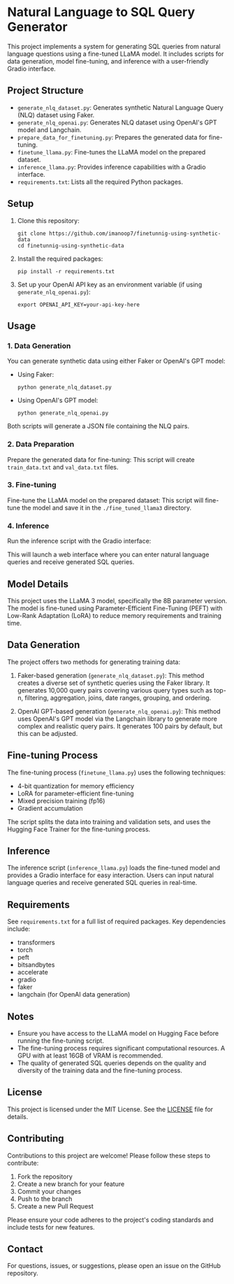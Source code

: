 # Natural Language to SQL Query Generator

This project implements a system for generating SQL queries from natural language questions using a fine-tuned LLaMA model. It includes scripts for data generation, model fine-tuning, and inference with a user-friendly Gradio interface.

## Project Structure

- `generate_nlq_dataset.py`: Generates synthetic Natural Language Query (NLQ) dataset using Faker.
- `generate_nlq_openai.py`: Generates NLQ dataset using OpenAI's GPT model and Langchain.
- `prepare_data_for_finetuning.py`: Prepares the generated data for fine-tuning.
- `finetune_llama.py`: Fine-tunes the LLaMA model on the prepared dataset.
- `inference_llama.py`: Provides inference capabilities with a Gradio interface.
- `requirements.txt`: Lists all the required Python packages.

## Setup

1. Clone this repository:
   ```
   git clone https://github.com/imanoop7/finetunnig-using-synthetic-data
   cd finetunnig-using-synthetic-data
   ```

2. Install the required packages:
   ```
   pip install -r requirements.txt
   ```

3. Set up your OpenAI API key as an environment variable (if using `generate_nlq_openai.py`):
   ```
   export OPENAI_API_KEY=your-api-key-here
   ```

## Usage

### 1. Data Generation

You can generate synthetic data using either Faker or OpenAI's GPT model:

- Using Faker:
  ```
  python generate_nlq_dataset.py
  ```

- Using OpenAI's GPT model:
  ```
  python generate_nlq_openai.py
  ```

Both scripts will generate a JSON file containing the NLQ pairs.

### 2. Data Preparation

Prepare the generated data for fine-tuning:
This script will create `train_data.txt` and `val_data.txt` files.

### 3. Fine-tuning

Fine-tune the LLaMA model on the prepared dataset:
This script will fine-tune the model and save it in the `./fine_tuned_llama3` directory.

### 4. Inference

Run the inference script with the Gradio interface:

This will launch a web interface where you can enter natural language queries and receive generated SQL queries.

## Model Details

This project uses the LLaMA 3 model, specifically the 8B parameter version. The model is fine-tuned using Parameter-Efficient Fine-Tuning (PEFT) with Low-Rank Adaptation (LoRA) to reduce memory requirements and training time.

## Data Generation

The project offers two methods for generating training data:

1. Faker-based generation (`generate_nlq_dataset.py`): This method creates a diverse set of synthetic queries using the Faker library. It generates 10,000 query pairs covering various query types such as top-n, filtering, aggregation, joins, date ranges, grouping, and ordering.

2. OpenAI GPT-based generation (`generate_nlq_openai.py`): This method uses OpenAI's GPT model via the Langchain library to generate more complex and realistic query pairs. It generates 100 pairs by default, but this can be adjusted.

## Fine-tuning Process

The fine-tuning process (`finetune_llama.py`) uses the following techniques:

- 4-bit quantization for memory efficiency
- LoRA for parameter-efficient fine-tuning
- Mixed precision training (fp16)
- Gradient accumulation

The script splits the data into training and validation sets, and uses the Hugging Face Trainer for the fine-tuning process.

## Inference

The inference script (`inference_llama.py`) loads the fine-tuned model and provides a Gradio interface for easy interaction. Users can input natural language queries and receive generated SQL queries in real-time.

## Requirements

See `requirements.txt` for a full list of required packages. Key dependencies include:

- transformers
- torch
- peft
- bitsandbytes
- accelerate
- gradio
- faker
- langchain (for OpenAI data generation)

## Notes

- Ensure you have access to the LLaMA model on Hugging Face before running the fine-tuning script.
- The fine-tuning process requires significant computational resources. A GPU with at least 16GB of VRAM is recommended.
- The quality of generated SQL queries depends on the quality and diversity of the training data and the fine-tuning process.

## License

This project is licensed under the MIT License. See the [LICENSE](LICENSE) file for details.

## Contributing

Contributions to this project are welcome! Please follow these steps to contribute:

1. Fork the repository
2. Create a new branch for your feature
3. Commit your changes
4. Push to the branch
5. Create a new Pull Request

Please ensure your code adheres to the project's coding standards and include tests for new features.

## Contact

For questions, issues, or suggestions, please open an issue on the GitHub repository.
